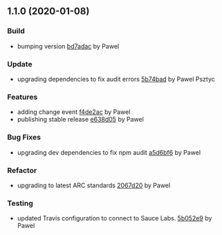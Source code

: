 <a name="1.1.0"></a>
## 1.1.0 (2020-01-08)

### Build

* bumping version [bd7adac](https://github.com/anypoint-web-components/anypoint-form-mixins/commit/bd7adac6424fd7fe80193cbebe95129b42cab66f) by Pawel


### Update

* upgrading dependencies to fix audit errors [5b74bad](https://github.com/anypoint-web-components/anypoint-form-mixins/commit/5b74bad81a341ca84bfdc8012a7bf337745e090b) by Pawel Psztyc


### Features

* adding change event [f4de2ac](https://github.com/anypoint-web-components/anypoint-form-mixins/commit/f4de2ac69bbbfad43199282d05f4514c213bc92e) by Pawel
* publishing stable release [e638d05](https://github.com/anypoint-web-components/anypoint-form-mixins/commit/e638d05cc6b2e6e2cccdaa5b196f982f498f5a59) by Pawel


### Bug Fixes

* upgrading dev dependencies to fix npm audit [a5d6bf6](https://github.com/anypoint-web-components/anypoint-form-mixins/commit/a5d6bf6bd8cce21c1fbd24e582824bc396a00c46) by Pawel


### Refactor

* upgrading to latest ARC standards [2067d20](https://github.com/anypoint-web-components/anypoint-form-mixins/commit/2067d200a775fa247e4f6d4cf5d1e91bc4d8f363) by Pawel


### Testing

* updated Travis configuration to connect to Sauce Labs. [5b052e9](https://github.com/anypoint-web-components/anypoint-form-mixins/commit/5b052e9354379c18fe26efd575eb824cf844d2b7) by Pawel


